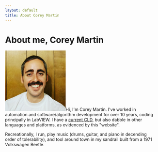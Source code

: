 ```yaml
---
layout: default
title: About Corey Martin
---
```

# About me, Corey Martin
<img src="/about/aboutme.jpg" alt="" title="Me: Corey Martin" width="200" />Hi, I'm Corey Martin.  I've worked in automation and software/algorithm development for over 10 years, coding principally in LabVIEW.  I have a [current CLD](https://www.youracclaim.com/badges/66e1fb02-43df-46c7-aaf9-c49be9c5ffc1), but also dabble in other languages and platforms, as evidenced by this "website".

Recreationally, I run, play music (drums, guitar, and piano in decending order of tolerability), and tool around town in my sandrail built from a 1971 Volkswagen Beetle.
